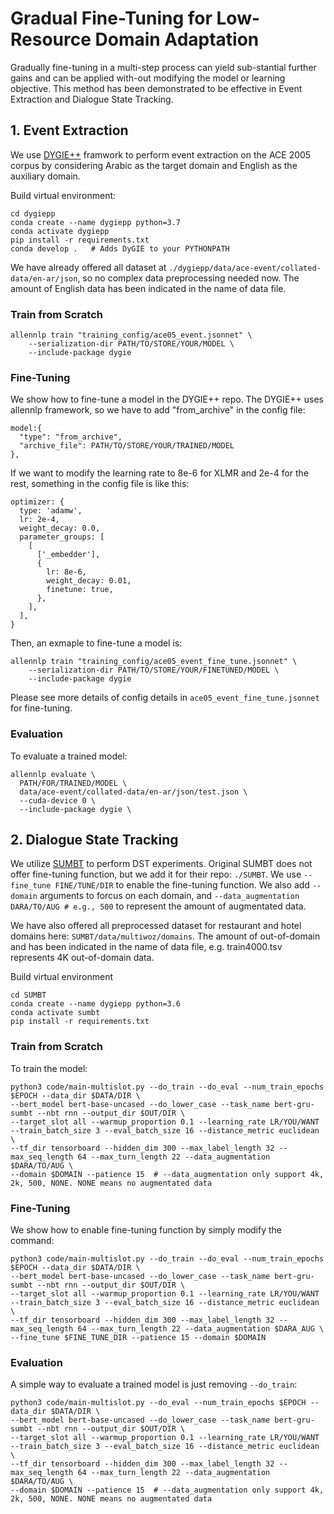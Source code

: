 # Gradual Fine-Tuning for Low-Resource Domain Adaptation
Gradually  fine-tuning  in  a  multi-step  process  can  yield  sub-stantial further gains and can be applied with-out modifying the model or learning objective. This method has been demonstrated to be effective in Event Extraction and Dialogue State Tracking.

## 1. Event Extraction

We use [DYGIE++](https://github.com/dwadden/dygiepp) framwork to perform event extraction on the ACE 2005 corpus by considering Arabic as the target domain and English as the auxiliary domain.

Build virtual environment:
```
cd dygiepp
conda create --name dygiepp python=3.7
conda activate dygiepp
pip install -r requirements.txt
conda develop .   # Adds DyGIE to your PYTHONPATH
```

We have already offered all dataset at `./dygiepp/data/ace-event/collated-data/en-ar/json`, so no complex data preprocessing needed now. The amount of English data has been indicated in the name of data file.

### Train from Scratch
```
allennlp train "training_config/ace05_event.jsonnet" \
    --serialization-dir PATH/TO/STORE/YOUR/MODEL \
    --include-package dygie 
```

### Fine-Tuning
We show how to fine-tune a model in the DYGIE++ repo.
The DYGIE++ uses allennlp framework, so we have to add "from_archive" in the config file:
```
model:{
  "type": "from_archive",
  "archive_file": PATH/TO/STORE/YOUR/TRAINED/MODEL
},
```
If we want to modify the learning rate to 8e-6 for XLMR and 2e-4 for the rest, something in the config file is like this:
```
optimizer: {
  type: 'adamw',
  lr: 2e-4,
  weight_decay: 0.0,
  parameter_groups: [
    [
      ['_embedder'],
      {
        lr: 8e-6,
        weight_decay: 0.01,
        finetune: true,
      },
    ],
  ],
}
```

Then, an exmaple to fine-tune a model is:
```
allennlp train "training_config/ace05_event_fine_tune.jsonnet" \
    --serialization-dir PATH/TO/STORE/YOUR/FINETUNED/MODEL \
    --include-package dygie 
```
Please see more details of config details  in `ace05_event_fine_tune.jsonnet` for fine-tuning.
### Evaluation
To evaluate a trained model:
```
allennlp evaluate \
  PATH/FOR/TRAINED/MODEL \
  data/ace-event/collated-data/en-ar/json/test.json \
  --cuda-device 0 \
  --include-package dygie \
```

## 2. Dialogue State Tracking
We utilize [SUMBT](https://github.com/SKTBrain/SUMBT) to perform DST experiments. Original SUMBT does not offer fine-tuning function, but we add it for their repo: `./SUMBT`. We use `--fine_tune FINE/TUNE/DIR` to enable the fine-tuning function. We also add `--domain` arguments to forcus on each domain, and `--data_augmentation DARA/TO/AUG # e.g., 500` to represent the amount of augmentated data. 

We have also offered all preprocessed dataset for restaurant and hotel domains here: `SUMBT/data/multiwoz/domains`. The amount of out-of-domain and has been indicated in the name of data file, e.g. train4000.tsv represents 4K out-of-domain data.

Build virtual environment
```
cd SUMBT
conda create --name dygiepp python=3.6
conda activate sumbt
pip install -r requirements.txt
```

### Train from Scratch
To train the model:
```
python3 code/main-multislot.py --do_train --do_eval --num_train_epochs $EPOCH --data_dir $DATA/DIR \
--bert_model bert-base-uncased --do_lower_case --task_name bert-gru-sumbt --nbt rnn --output_dir $OUT/DIR \
--target_slot all --warmup_proportion 0.1 --learning_rate LR/YOU/WANT --train_batch_size 3 --eval_batch_size 16 --distance_metric euclidean \
--tf_dir tensorboard --hidden_dim 300 --max_label_length 32 --max_seq_length 64 --max_turn_length 22 --data_augmentation $DARA/TO/AUG \
--domain $DOMAIN --patience 15  # --data_augmentation only support 4k, 2k, 500, NONE. NONE means no augmentated data
```

### Fine-Tuning
We show how to enable fine-tuning function by simply modify the command:
```
python3 code/main-multislot.py --do_train --do_eval --num_train_epochs $EPOCH --data_dir $DATA/DIR \
--bert_model bert-base-uncased --do_lower_case --task_name bert-gru-sumbt --nbt rnn --output_dir $OUT/DIR \
--target_slot all --warmup_proportion 0.1 --learning_rate LR/YOU/WANT --train_batch_size 3 --eval_batch_size 16 --distance_metric euclidean \
--tf_dir tensorboard --hidden_dim 300 --max_label_length 32 --max_seq_length 64 --max_turn_length 22 --data_augmentation $DARA_AUG \
--fine_tune $FINE_TUNE_DIR --patience 15 --domain $DOMAIN
```
### Evaluation
A simple way to evaluate a trained model is just removing `--do_train`:
```
python3 code/main-multislot.py --do_eval --num_train_epochs $EPOCH --data_dir $DATA/DIR \
--bert_model bert-base-uncased --do_lower_case --task_name bert-gru-sumbt --nbt rnn --output_dir $OUT/DIR \
--target_slot all --warmup_proportion 0.1 --learning_rate LR/YOU/WANT --train_batch_size 3 --eval_batch_size 16 --distance_metric euclidean \
--tf_dir tensorboard --hidden_dim 300 --max_label_length 32 --max_seq_length 64 --max_turn_length 22 --data_augmentation $DARA/TO/AUG \
--domain $DOMAIN --patience 15  # --data_augmentation only support 4k, 2k, 500, NONE. NONE means no augmentated data
```

